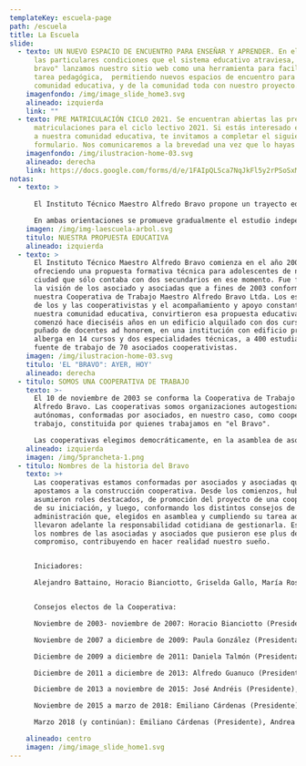 ```yaml
---
templateKey: escuela-page
path: /escuela
title: La Escuela
slide:
  - texto: UN NUEVO ESPACIO DE ENCUENTRO PARA ENSEÑAR Y APRENDER. En el contexto de
      las particulares condiciones que el sistema educativo atraviesa, desde "el
      bravo" lanzamos nuestro sitio web como una herramienta para facilitar la
      tarea pedagógica,  permitiendo nuevos espacios de encuentro para nuestra
      comunidad educativa, y de la comunidad toda con nuestro proyecto.
    imagenfondo: /img/image_slide_home3.svg
    alineado: izquierda
    link: ""
  - texto: PRE MATRICULACIÓN CICLO 2021. Se encuentran abiertas las pre
      matriculaciones para el ciclo lectivo 2021. Si estás interesado en sumarte
      a nuestra comunidad educativa, te invitamos a completar el siguiente
      formulario. Nos comunicaremos a la brevedad una vez que lo hayas enviado.
    imagenfondo: /img/ilustracion-home-03.svg
    alineado: derecha
    link: https://docs.google.com/forms/d/e/1FAIpQLSca7NqJkFl5y2rPSoSxMrPSD--57uBjpjUODdP4rXmy3Z_pKQ/viewform?vc=0&c=0&w=1&flr=0&gxids=7757
notas:
  - texto: >
      
      El Instituto Técnico Maestro Alfredo Bravo propone un trayecto educativo técnico de siete años de duración. Como unidad pedagógica y organizativa nuestra propuesta educativa está constituida por dos Ciclos, siendo el primero de ellos Básico (Primer Ciclo) de tres años de duración y el Segundo Ciclo, de cuatro años de duración, con dos orientaciones: Maestro Mayor de Obras (MMO) e Industria de Procesos (IP).

      En ambas orientaciones se promueve gradualmente el estudio independiente que contribuye al trabajo autogestivo como también se favorecen las prácticas colaborativas, cooperativas y solidarias. Se pone especial énfasis en la correspondencia y articulación teórico-práctica en aras al desarrollo y adquisición de capacidades específicas para el futuro desempeño del técnico
    imagen: /img/img-laescuela-arbol.svg
    titulo: NUESTRA PROPUESTA EDUCATIVA
    alineado: izquierda
  - texto: >
      El Instituto Técnico Maestro Alfredo Bravo comienza en el año 2004
      ofreciendo una propuesta formativa técnica para adolescentes de nuestra
      ciudad que sólo contaba con dos secundarios en ese momento. Fue fruto de
      la visión de los asociado y asociadas que a fines de 2003 conformaron
      nuestra Cooperativa de Trabajo Maestro Alfredo Bravo Ltda. Los esfuerzos
      de los y las cooperativistas y el acompañamiento y apoyo constante de la
      nuestra comunidad educativa, convirtieron esa propuesta educativa que
      comenzó hace dieciséis años en un edificio alquilado con dos cursos y un
      puñado de docentes ad honorem, en una institución con edificio propio que
      alberga en 14 cursos y dos especialidades técnicas, a 400 estudiantes y es
      fuente de trabajo de 70 asociados cooperativistas.
    imagen: /img/ilustracion-home-03.svg
    titulo: 'EL "BRAVO": AYER, HOY'
    alineado: derecha
  - titulo: SOMOS UNA COOPERATIVA DE TRABAJO
    texto: >-
      El 10 de noviembre de 2003 se conforma la Cooperativa de Trabajo Maestro
      Alfredo Bravo. Las cooperativas somos organizaciones autogestionadas y
      autónomas, conformadas por asociados, en nuestro caso, como cooperativa de
      trabajo, constituida por quienes trabajamos en "el Bravo".

      Las cooperativas elegimos democráticamente, en la asamblea de asociados, el órgano máximo de decisión de nuestra organización, un consejo de administración que se ocupa de la gestión de la Cooperativa y de las decisiones cotidianas que la llevan adelante. Las cooperativas están regidas por los valores cooperativos: ayuda mutua, igualdad, equidad, responsabilidad, democracia y solidaridad. Fue a través de ellos que nuestra Cooperativa logró en estos casi dieciséis años de vida, concretar su proyecto educativo de una escuela técnica de nivel medio y del edificio propio. Hoy seguimos proyectando nuevas ideas con el fin de ofrecerle a la comunidad nuevos espacios educativos y de formación técnica.
    alineado: izquierda
    imagen: /img/5prancheta-1.png
  - titulo: Nombres de la historia del Bravo
    texto: >+
      Las cooperativas estamos conformadas por asociados y asociadas que
      apostamos a la construcción cooperativa. Desde los comienzos, hubo quienes
      asumieron roles destacados, de promoción del proyecto de una cooperativa y
      de su iniciación, y luego, conformando los distintos consejos de
      administración que, elegidos en asamblea y cumpliendo su tarea ad honorem,
      llevaron adelante la responsabilidad cotidiana de gestionarla. Estos son
      los nombres de las asociadas y asociados que pusieron ese plus de
      compromiso, contribuyendo en hacer realidad nuestro sueño.


      Iniciadores: 

      Alejandro Battaino, Horacio Bianciotto, Griselda Gallo, María Rosa Jáuregui, Ana Celia Pousa y César Quinteros


      Consejos electos de la Cooperativa: 

      Noviembre de 2003- noviembre de 2007: Horacio Bianciotto (Presidente), César Quinteros (Secretario), María Rosa Jáuregui (Tesorera) y Alejandro Battaino (Síndico)

      Noviembre de 2007 a diciembre de 2009: Paula González (Presidenta), Guillermo Pizarro (Secretario), Alejandro Battaino (Tesorero) y Ana Echenique (Síndica).

      Diciembre de 2009 a diciembre de 2011: Daniela Talmón (Presidenta), César Quinteros (Secretario), Lorena Benavídez (Tesorera) y Lula Fernández (Síndico).

      Diciembre de 2011 a diciembre de 2013: Alfredo Guanuco (Presidente), Laura Maero (Secretaria), Verónica Vélez (Tesorera) y Mariela Torres (Síndica)

      Diciembre de 2013 a noviembre de 2015: José Andréis (Presidente), Valeria Restelli (Secretaria), Paula González (Tesorera) y Gabriel Martínez (Síndico)

      Noviembre de 2015 a marzo de 2018: Emiliano Cárdenas (Presidente), César Quinteros (Secretario), Raquel Cabral (Tesorera) y Joaquín Battaino (Síndico)

      Marzo 2018 (y continúan): Emiliano Cárdenas (Presidente), Andrea Guevara (Secretaria), César Quinteros (Tesorero) y Guillermo Bernabé (Síndico).

    alineado: centro
    imagen: /img/image_slide_home1.svg
---
```

